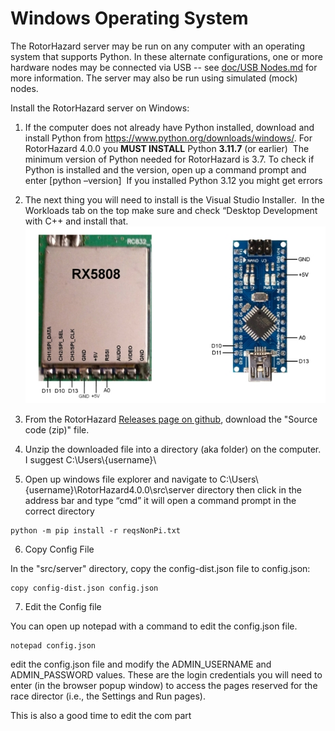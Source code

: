 # **Windows Operating System**&#x20;

The RotorHazard server may be run on any computer with an operating system that supports Python. In these alternate configurations, one or more hardware nodes may be connected via USB -- see [doc/USB Nodes.md](https://github.com/RotorHazard/RotorHazard/blob/v4.0.0/doc/USB%20Nodes.md) for more information. The server may also be run using simulated (mock) nodes.

Install the RotorHazard server on Windows:

1. If the computer does not already have Python installed, download and install Python from <https://www.python.org/downloads/windows/>. For RotorHazard 4.0.0 you **MUST INSTALL** Python **3.11.7** (or earlier)  The minimum version of Python needed for RotorHazard is 3.7. To check if Python is installed and the version, open up a command prompt and enter \[python –version]  If you installed Python 3.12 you might get errors
2. The next thing you will need to install is the Visual Studio Installer.  In the Workloads tab on the top make sure and check “Desktop Development with C++ and install that.
![USB node wiring](img/USB_node_wiring.jpg)

4. From the RotorHazard [Releases page on github](https://github.com/RotorHazard/RotorHazard/releases), download the "Source code (zip)" file.
5. Unzip the downloaded file into a directory (aka folder) on the computer.  I suggest C:\Users\\{username}\\
6. Open up windows file explorer and navigate to C:\Users\\{username}\RotorHazard4.0.0\src\server directory then click in the address bar and type “cmd” it will open a command prompt in the correct directory

```
python -m pip install -r reqsNonPi.txt
```

6. Copy Config File

In the "src/server" directory, copy the config-dist.json file to config.json:

```
copy config-dist.json config.json
```

7.  Edit the Config file

You can open up notepad with a command to edit the config.json file.

```
notepad config.json
```

edit the config.json file and modify the ADMIN\_USERNAME and ADMIN\_PASSWORD values. These are the login credentials you will need to enter (in the browser popup window) to access the pages reserved for the race director (i.e., the Settings and Run pages).

This is also a good time to edit the com part
